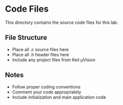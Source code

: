 # Code Files

This directory contains the source code files for this lab.

## File Structure
- Place all .c source files here
- Place all .h header files here
- Include any project files from Keil µVision

## Notes
- Follow proper coding conventions
- Comment your code appropriately
- Include initialization and main application code
